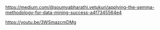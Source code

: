 https://medium.com/@soumyabharathi.vetukuri/applying-the-semma-methodology-for-data-mining-success-a4f7345564e4 

https://youtu.be/3WSmazcmDMg 
